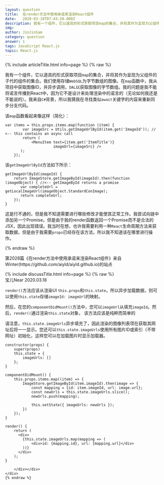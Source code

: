 ```yaml
---
layout: question
title:  在render方法中使用承诺来渲染React组件
date:   2020-03-18T07:43:20.000Z
description: 我有一个组件，它以道具的形式获取项目map的集合，并将其作为呈现为父组件的子代的组件的集合。我们使用存储WebSQL为字节数组的图像。在map函数中，我从...
img: 
author: JinJinSam
category: question
answer: 1
tags: JavaScript React.js
topic: React.js
---
```

<div class="article-root">
  <div class="article">
    {% include articleTitle.html info=page %}
    {% raw %}
    <div class="article-content"><p><font style="vertical-align: inherit;"><font style="vertical-align: inherit;">我有一个组件，它以道具的形式获取项目</font></font><code>map</code><font style="vertical-align: inherit;"><font style="vertical-align: inherit;">的集合，并将其作为呈现为父组件的子代的组件的集合。</font><font style="vertical-align: inherit;">我们使用存储</font></font><code>WebSQL</code><font style="vertical-align: inherit;"><font style="vertical-align: inherit;">为字节数组的</font><font style="vertical-align: inherit;">图像</font><font style="vertical-align: inherit;">。</font><font style="vertical-align: inherit;">在</font></font><code>map</code><font style="vertical-align: inherit;"><font style="vertical-align: inherit;">函数中，我从项目中获取图像ID，并异步调用，</font></font><code>DAL</code><font style="vertical-align: inherit;"><font style="vertical-align: inherit;">以获取图像的字节数组。</font><font style="vertical-align: inherit;">我的问题是我不能将诺言传播到React中，因为它不是设计来处理渲染中的诺言的（无论如何我还是不能说的）。</font><font style="vertical-align: inherit;">我来自</font></font><code>C#</code><font style="vertical-align: inherit;"><font style="vertical-align: inherit;">背景，所以我猜我在寻找类似</font></font><code>await</code><font style="vertical-align: inherit;"><font style="vertical-align: inherit;">关键字的内容来重新同步分支代码。</font></font></p>

<p><font style="vertical-align: inherit;"><font style="vertical-align: inherit;">该</font></font><code>map</code><font style="vertical-align: inherit;"><font style="vertical-align: inherit;">函数看起来像这样（简化）：</font></font></p>

<pre><code>var items = this.props.items.map(function (item) {<font></font>
        var imageSrc = Utils.getImageUrlById(item.get('ImageId')); // &lt;-- this contains an async call<font></font>
        return (<font></font>
            &lt;MenuItem text={item.get('ItemTitle')}<font></font>
                      imageUrl={imageSrc} /&gt;<font></font>
       );<font></font>
    });<font></font>
</code></pre>

<p><font style="vertical-align: inherit;"><font style="vertical-align: inherit;">该</font></font><code>getImageUrlById</code><font style="vertical-align: inherit;"><font style="vertical-align: inherit;">方法如下所示：</font></font></p>

<pre><code>getImageUrlById(imageId) {<font></font>
    return ImageStore.getImageById(imageId).then(function (imageObject) { //&lt;-- getImageById returns a promise<font></font>
       var completeUrl = getLocalImageUrl(imageObject.StandardConImage);<font></font>
       return completeUrl;<font></font>
    });<font></font>
}<font></font>
</code></pre>

<p><font style="vertical-align: inherit;"><font style="vertical-align: inherit;">这是行不通的，但是我不知道需要进行哪些修改才能使其正常工作。</font><font style="vertical-align: inherit;">我尝试向链中添加另一个Promise，但是由于我的render函数返回一个Promise而不是合法的JSX，因此出现错误。</font><font style="vertical-align: inherit;">我当时在想，也许我需要利用一种</font></font><code>React</code><font style="vertical-align: inherit;"><font style="vertical-align: inherit;">生命周期方法来获取数据，但是由于我需要</font></font><code>props</code><font style="vertical-align: inherit;"><font style="vertical-align: inherit;">已经存在该方法，所以我不知道该在哪里进行操作。</font></font></p></div>
    {% endraw %}
  </div>
  <p class="winter_mark">第2028篇《在render方法中使用承诺来渲染React组件》来自Winter(https://github.com/aiyld/aiyld.github.io)的站点</p>
  <div class="discuss-wrapper">
    {% include discussTitle.html info=page %}
    {% raw %}
    <div class="discuss-list">
    <div class="discuss-item">
        <div class="discuss-parent">
          <div class="discuss-meta">
            <span class="discuss-user">宝儿Near</span>
            <span class="discuss-time">2020.03.18</span>
          </div>
          <div class="discuss-comment"><p><code>render()</code><font style="vertical-align: inherit;"><font style="vertical-align: inherit;">方法应该从渲染UI </font></font><code>this.props</code><font style="vertical-align: inherit;"><font style="vertical-align: inherit;">和</font></font><code>this.state</code><font style="vertical-align: inherit;"><font style="vertical-align: inherit;">，所以异步加载数据，则可以使用</font></font><code>this.state</code><font style="vertical-align: inherit;"><font style="vertical-align: inherit;">存储</font></font><code>imageId: imageUrl</code><font style="vertical-align: inherit;"><font style="vertical-align: inherit;">的映射。</font></font></p>

<p><font style="vertical-align: inherit;"><font style="vertical-align: inherit;">然后，在您的</font></font><code>componentDidMount()</code><font style="vertical-align: inherit;"><font style="vertical-align: inherit;">方法中，您可以</font></font><code>imageUrl</code><font style="vertical-align: inherit;"><font style="vertical-align: inherit;">从</font><font style="vertical-align: inherit;">填充</font></font><code>imageId</code><font style="vertical-align: inherit;"><font style="vertical-align: inherit;">。</font><font style="vertical-align: inherit;">然后，</font></font><code>render()</code><font style="vertical-align: inherit;"><font style="vertical-align: inherit;">通过渲染</font></font><code>this.state</code><font style="vertical-align: inherit;"><font style="vertical-align: inherit;">对象，   </font><font style="vertical-align: inherit;">该</font><font style="vertical-align: inherit;">方法应该是纯粹而简单的</font></font></p>

<p><font style="vertical-align: inherit;"><font style="vertical-align: inherit;">请注意，</font></font><code>this.state.imageUrls</code><font style="vertical-align: inherit;"><font style="vertical-align: inherit;">异步填充了，因此渲染的图像列表项在获取其网址后将一一显示。</font><font style="vertical-align: inherit;">您还可以</font></font><code>this.state.imageUrls</code><font style="vertical-align: inherit;"><font style="vertical-align: inherit;">使用所有图片ID或索引（不带网址）</font><font style="vertical-align: inherit;">初始化</font><font style="vertical-align: inherit;">，这样您可以在加载图片时显示加载器。</font></font></p>

<pre><code>constructor(props) {<font></font>
    super(props)<font></font>
    this.state = {<font></font>
        imageUrls: []<font></font>
    };<font></font>
}<font></font>
<font></font>
componentDidMount() {<font></font>
    this.props.items.map((item) =&gt; {<font></font>
        ImageStore.getImageById(item.imageId).then(image =&gt; {<font></font>
            const mapping = {id: item.imageId, url: image.url};<font></font>
            const newUrls = this.state.imageUrls.slice();<font></font>
            newUrls.push(mapping);<font></font>
<font></font>
            this.setState({ imageUrls: newUrls });<font></font>
        })<font></font>
    });<font></font>
}<font></font>
<font></font>
render() {<font></font>
    return (<font></font>
      &lt;div&gt;<font></font>
        {this.state.imageUrls.map(mapping =&gt; (<font></font>
            &lt;div&gt;id: {mapping.id}, url: {mapping.url}&lt;/div&gt;<font></font>
        ))}<font></font>
      &lt;/div&gt;<font></font>
    );<font></font>
}<font></font>
</code></pre></div>
        </div></div>
    </div>
    {% endraw %}
  </div>
<div>
